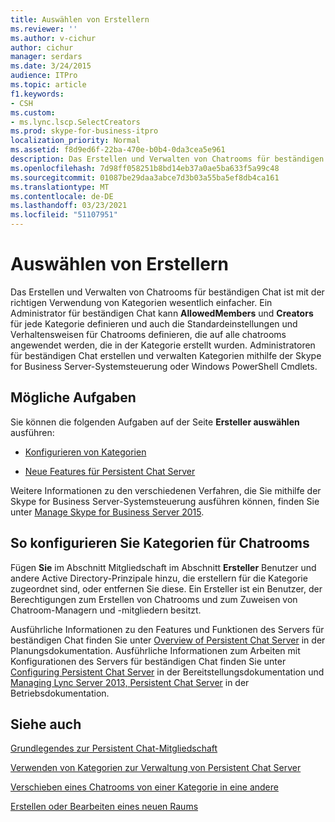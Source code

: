 ```yaml
---
title: Auswählen von Erstellern
ms.reviewer: ''
ms.author: v-cichur
author: cichur
manager: serdars
ms.date: 3/24/2015
audience: ITPro
ms.topic: article
f1.keywords:
- CSH
ms.custom:
- ms.lync.lscp.SelectCreators
ms.prod: skype-for-business-itpro
localization_priority: Normal
ms.assetid: f8d9ed6f-22ba-470e-b0b4-0da3cea5e961
description: Das Erstellen und Verwalten von Chatrooms für beständigen Chat ist mit der richtigen Verwendung von Kategorien wesentlich einfacher. Ein Administrator für beständigen Chat kann AllowedMembers und Creators für jede Kategorie definieren und auch die Standardeinstellungen und Verhaltensweisen für Chatrooms definieren, die auf alle chatrooms angewendet werden, die in der Kategorie erstellt wurden. Administratoren für beständigen Chat erstellen und verwalten Kategorien mithilfe der Skype for Business Server-Systemsteuerung oder Windows PowerShell Cmdlets.
ms.openlocfilehash: 7d98ff058251b8bd14eb37a0ae5ba633f5a99c48
ms.sourcegitcommit: 01087be29daa3abce7d3b03a55ba5ef8db4ca161
ms.translationtype: MT
ms.contentlocale: de-DE
ms.lasthandoff: 03/23/2021
ms.locfileid: "51107951"
---
```

# <a name="select-creators"></a>Auswählen von Erstellern

Das Erstellen und Verwalten von Chatrooms für beständigen Chat ist mit der richtigen Verwendung von Kategorien wesentlich einfacher. Ein Administrator für beständigen Chat kann **AllowedMembers** und **Creators** für jede Kategorie definieren und auch die Standardeinstellungen und Verhaltensweisen für Chatrooms definieren, die auf alle chatrooms angewendet werden, die in der Kategorie erstellt wurden. Administratoren für beständigen Chat erstellen und verwalten Kategorien mithilfe der Skype for Business Server-Systemsteuerung oder Windows PowerShell Cmdlets.

## <a name="tasks-that-you-can-perform"></a>Mögliche Aufgaben

Sie können die folgenden Aufgaben auf der Seite **Ersteller auswählen** ausführen:

- [Konfigurieren von Kategorien](/previous-versions/office/lync-server-2013/lync-server-2013-configure-categories)

- [Neue Features für Persistent Chat Server](/previous-versions/office/lync-server-2013/lync-server-2013-new-persistent-chat-server-features)

Weitere Informationen zu den verschiedenen Verfahren, die Sie mithilfe der Skype for Business Server-Systemsteuerung ausführen können, finden Sie unter [Manage Skype for Business Server 2015](../../manage/manage.md).

## <a name="to-configure-categories-for-chat-rooms"></a>So konfigurieren Sie Kategorien für Chatrooms

Fügen **Sie** im Abschnitt Mitgliedschaft im Abschnitt **Ersteller** Benutzer und andere Active Directory-Prinzipale hinzu, die erstellern für die Kategorie zugeordnet sind, oder entfernen Sie diese. Ein Ersteller ist ein Benutzer, der Berechtigungen zum Erstellen von Chatrooms und zum Zuweisen von Chatroom-Managern und -mitgliedern besitzt.



Ausführliche Informationen zu den Features und Funktionen des Servers für beständigen Chat finden Sie unter [Overview of Persistent Chat Server](/previous-versions/office/lync-server-2013/lync-server-2013-overview-of-persistent-chat-server) in der Planungsdokumentation. Ausführliche Informationen zum Arbeiten mit Konfigurationen des Servers für beständigen Chat finden Sie unter [Configuring Persistent Chat Server](/previous-versions/office/lync-server-2013/lync-server-2013-configuring-persistent-chat-server) in der Bereitstellungsdokumentation und [Managing Lync Server 2013, Persistent Chat Server](/previous-versions/office/lync-server-2013/managing-lync-server-2013-persistent-chat-server) in der Betriebsdokumentation.

## <a name="see-also"></a>Siehe auch

[Grundlegendes zur Persistent Chat-Mitgliedschaft](/previous-versions/office/lync-server-2013/understanding-persistent-chat-membership)

[Verwenden von Kategorien zur Verwaltung von Persistent Chat Server](/previous-versions/office/lync-server-2013/using-categories-to-administer-persistent-chat-server)

[Verschieben eines Chatrooms von einer Kategorie in eine andere](/previous-versions/office/lync-server-2013/lync-server-2013-moving-a-chat-room-from-one-category-to-another)

[Erstellen oder Bearbeiten eines neuen Raums](/previous-versions/office/lync-server-2013/lync-server-2013-creating-or-editing-a-new-room)